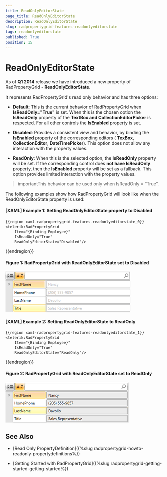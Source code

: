 ```yaml
---
title: ReadOnlyEditorState
page_title: ReadOnlyEditorState
description: ReadOnlyEditorState
slug: radpropertygrid-features-readonlyeditorstate
tags: readonlyeditorstate
published: True
position: 15
---
```


# ReadOnlyEditorState

As of __Q1 2014__ release we have introduced a new property of RadPropertyGrid - __ReadOnlyEditorState__.

It represents RadPropertyGrid's read only behavior and has three options:

* __Default__: This is the current behavior of RadPropertyGrid when __IsReadOnly="True"__ is set.  When this is the chosen option the __IsReadOnly__ property of the __TextBox and CollectionEditorPicker__ is respected. For all other controls the __IsEnabled__ property is set.

* __Disabled__: Provides a consistent view and behavior, by binding the __IsEnabled__ property of the corresponding editors ( __TexBox__, __CollectionEditor__, __DateTimePicker__). This option does not allow any interaction with the property values.

* __ReadOnly__: When this is the selected option, the __IsReadOnly__ property will be set. If the corresponding control does __not have IsReadOnly__ property, then the __IsEnabled__ property will be set as a fallback. This option provides limited interaction with the property values.

>importantThis behavior can be used only when IsReadOnly = “True”.

The following examples show how RadPropertyGrid will look like when the ReadOnlyEditorState property is used:

#### __[XAML] Example 1: Setting ReadOnlyEditorState property to Disabled__

	{{region xaml-radpropertygrid-features-readonlyeditorstate_0}}
	<telerik:RadPropertyGrid 
	    Item="{Binding Employee}"
	    IsReadOnly="True"
	    ReadOnlyEditorState="Disabled"/>
{{endregion}}

#### __Figure 1: RadPropertyGrid with ReadOnlyEditorState set to Disabled__

![Rad Property Grid Disabled](images/RadPropertyGrid_Disabled.png)

#### __[XAML] Example 2: Setting ReadOnlyEditorState to ReadOnly__

	{{region xaml-radpropertygrid-features-readonlyeditorstate_1}}
	<telerik:RadPropertyGrid
	    Item="{Binding Employee}"
	    IsReadOnly="True"
	    ReadOnlyEditorState="ReadOnly"/>
{{endregion}}

#### __Figure 2: RadPropertyGrid with ReadOnlyEditorState set to ReadOnly__

![Rad Property Grid Read Only](images/RadPropertyGrid_ReadOnly.png)

## See Also

 * [Read Only PropertyDefinition]({%slug radpropertygrid-howto-readonly-propertydefinitions%})

 * [Getting Started with RadPropertyGrid]({%slug radpropertygrid-getting-started-getting-started%})
